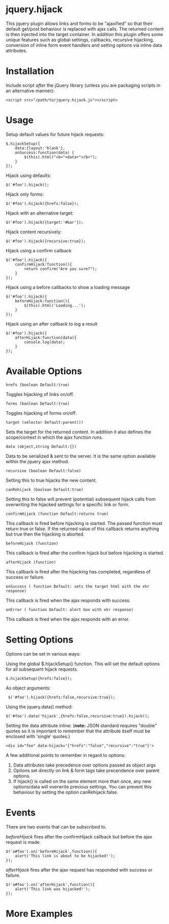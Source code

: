 jquery.hijack
=============
This jquery plugin allows links and forms to be "ajaxified" so that their default get/post behaviour is replaced with ajax calls.
The returned content is then injected into the target container. In addition this plugin offers some unique features such as global settings,
callbacks, recursive hijacking, conversion of inline form event handlers and setting options via inline data attributes.

Installation
============
Include script *after* the jQuery library (unless you are packaging scripts in an alternative manner):

    <script src="/path/to/jquery.hijack.js"></script>

Usage
=====
Setup default values for future hijack requests:

    $.hijackSetup({
        data:{layout:'blank'},
        onSuccess:function(data) {
            $(this).html("<b>"+data+"</b>"); 
        }
    });

Hijack using defaults:

    $('#foo').hijack();

Hijack only forms:

    $('#foo').hijack({hrefs:false});
    
Hijack with an alternative target:

    $('#foo').hijack({target:'#bar'});
    
Hijack content recursively:

    $('#foo').hijack({recursive:true});
    
Hijack using a confirm callback

    $('#foo').hijack({
        confirmHijack:function(){
            return confirm("Are you sure?");
        }
    });
    
Hijack using a before callbacks to show a loading message

    $('#foo').hijack({
        beforeHijack:function(){
            $(this).html('Loading...');
        }
    });
    
Hijack using an after callback to log a result

    $('#foo').hijack({
        afterHijack:function(data){
            console.log(data);
        }
    });

Available Options
=================

    hrefs (boolean Default:true)
Toggles hijacking of links on/off.

    forms (boolean Default:true)
Toggles hijacking of forms on/off.

    target (selector Default:parent())
Sets the target for the returned content. In addition it also defines the scope/context in which the ajax function runs.

    data (object,string Default:{})
Data to be serialized & sent to the server. It is the same option available within the jquery ajax method.

    recursive (boolean Default:false)
Setting this to true hijacks the new content.

    canRehijack (boolean Default:true)
Setting this to false will prevent (potential) subsequent hijack calls from overwriting the hijacked settings for a specific link or form.

    confirmHijack (function Default:returns true)
This callback is fired before hijacking is started. The passed function must return true or false. If the returned value of this callback returns anything but true then the hijacking is aborted.

    beforeHijack (function)
This callback is fired after the confirm hijack but before hijacking is started.

    afterHijack (function)
This callback is fired after the hijacking has completed, regardless of success or failure.

    onSuccess ( function Default: sets the target html with the xhr response)
This callback is fired when the ajax responds with success.

    onError ( function Default: alert box with xhr response)
This callback is fired when the ajax responds with an error.

Setting Options
===============
Options can be set in various ways:

Using the global $.hijackSetup() function. This will set the default options for all subsequent hijack requests.
    
    $.hijackSetup({hrefs:false});
    
As object arguments:
     
     $('#foo').hijack({hrefs:false,recursive:true});
     
Using the jquery.data() method:
    
    $('#foo').data('hijack',{hrefs:false,recursive:true}).hijack();
    
Setting the data attribute inline: (**note:** JSON standard requires "double" quotes so it is important to remember that the attribute itself must be enclosed with 'single' quotes.)
    
    <div id="foo" data-hijack='{"hrefs":"false","recursive":"true"}'>
    
A few additional points to remember in regard to options:

 1. Data attributes take precedence over options passed as object args
 2. Options set directly on link & form tags take precendence over parent options.
 3. If hijack() is called on the same element more than once, any new options/data will overwrite previous settings. You can prevent this behaviour by setting the option canRehijack:false.

Events
======
There are two events that can be subscribed to.

*beforeHijack* fires after the confirmHijack callback but before the ajax request is made.

    $('a#foo').on('beforeHijack',function(){
        alert('This link is about to be hijacked!');
    });
    
*afterHijack* fires after the ajax request has responded with success or failure.

    $('a#foo').on('afterHijack',function(){
        alert('This link was hijacked!');
    });
    
More Examples
=============



    